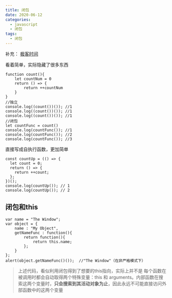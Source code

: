 ```yaml
---
title: 闭包
date: 2020-06-12
categories: 
  - javascript
  - 闭包
tags: 
  - 闭包
---
```


补充： [极客时间](https://time.geekbang.org/column/article/127495)

看着简单，实际隐藏了很多东西

```
function count(){
    let countNum = 0
    return () => {
        return ++countNum
    }
}
//独立
console.log((count())()); //1
console.log((count())()); //1
console.log((count())()); //1
//闭包
let countFunc = count()
console.log(countFunc()); //1
console.log(countFunc()); //2
console.log(countFunc()); //3
```

直接写成自执行函数，更加简单

```
const countUp = (() => {
  let count = 0;
  return () => {
    return ++count;
  };
})();
console.log(countUp()); // 1
console.log(countUp()); // 2
```

## 闭包和this

```
var name = "The Window"; 
var object = {     
    name : "My Object", 
    getNameFunc : function(){
        return function(){
            return this.name;
        };     
    } 
}; 
alert(object.getNameFunc()());  //"The Window"（在非严格模式下）
```

> 上述代码，看似利用闭包得到了想要的this指向，实际上并不是
> 每个函数在被调用时都会自动取得两个特殊变量：this 和 arguments。内部函数在搜索这两个变量时，**只会搜索到其活动对象为止**，因此永远不可能直接访问外部函数中的这两个变量

